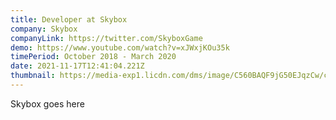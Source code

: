 ```yaml
---
title: Developer at Skybox
company: Skybox
companyLink: https://twitter.com/SkyboxGame
demo: https://www.youtube.com/watch?v=xJWxjKOu35k
timePeriod: October 2018 - March 2020
date: 2021-11-17T12:41:04.221Z
thumbnail: https://media-exp1.licdn.com/dms/image/C560BAQF9jG50EJqzCw/company-logo_200_200/0/1523301317844?e=1645056000&v=beta&t=-yinV7W-CsiT7JADNwyGhya4pCR8fU7Uyf997rSC5yY
---
```

Skybox goes here